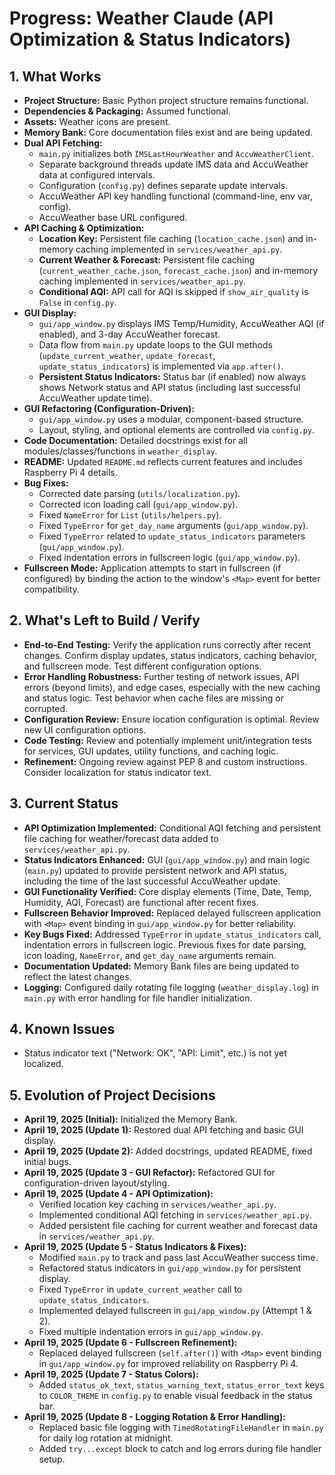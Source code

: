 # Progress: Weather Claude (API Optimization & Status Indicators)

## 1. What Works

- **Project Structure:** Basic Python project structure remains functional.
- **Dependencies & Packaging:** Assumed functional.
- **Assets:** Weather icons are present.
- **Memory Bank:** Core documentation files exist and are being updated.
- **Dual API Fetching:**
    - `main.py` initializes both `IMSLastHourWeather` and `AccuWeatherClient`.
    - Separate background threads update IMS data and AccuWeather data at configured intervals.
    - Configuration (`config.py`) defines separate update intervals.
    - AccuWeather API key handling functional (command-line, env var, config).
    - AccuWeather base URL configured.
- **API Caching & Optimization:**
    - **Location Key:** Persistent file caching (`location_cache.json`) and in-memory caching implemented in `services/weather_api.py`.
    - **Current Weather & Forecast:** Persistent file caching (`current_weather_cache.json`, `forecast_cache.json`) and in-memory caching implemented in `services/weather_api.py`.
    - **Conditional AQI:** API call for AQI is skipped if `show_air_quality` is `False` in `config.py`.
- **GUI Display:**
    - `gui/app_window.py` displays IMS Temp/Humidity, AccuWeather AQI (if enabled), and 3-day AccuWeather forecast.
    - Data flow from `main.py` update loops to the GUI methods (`update_current_weather`, `update_forecast`, `update_status_indicators`) is implemented via `app.after()`.
    - **Persistent Status Indicators:** Status bar (if enabled) now always shows Network status and API status (including last successful AccuWeather update time).
- **GUI Refactoring (Configuration-Driven):**
    - `gui/app_window.py` uses a modular, component-based structure.
    - Layout, styling, and optional elements are controlled via `config.py`.
- **Code Documentation:** Detailed docstrings exist for all modules/classes/functions in `weather_display`.
- **README:** Updated `README.md` reflects current features and includes Raspberry Pi 4 details.
- **Bug Fixes:**
    - Corrected date parsing (`utils/localization.py`).
    - Corrected icon loading call (`gui/app_window.py`).
    - Fixed `NameError` for `List` (`utils/helpers.py`).
    - Fixed `TypeError` for `get_day_name` arguments (`gui/app_window.py`).
    - Fixed `TypeError` related to `update_status_indicators` parameters (`gui/app_window.py`).
    - Fixed indentation errors in fullscreen logic (`gui/app_window.py`).
- **Fullscreen Mode:** Application attempts to start in fullscreen (if configured) by binding the action to the window's `<Map>` event for better compatibility.

## 2. What's Left to Build / Verify

- **End-to-End Testing:** Verify the application runs correctly after recent changes. Confirm display updates, status indicators, caching behavior, and fullscreen mode. Test different configuration options.
- **Error Handling Robustness:** Further testing of network issues, API errors (beyond limits), and edge cases, especially with the new caching and status logic. Test behavior when cache files are missing or corrupted.
- **Configuration Review:** Ensure location configuration is optimal. Review new UI configuration options.
- **Code Testing:** Review and potentially implement unit/integration tests for services, GUI updates, utility functions, and caching logic.
- **Refinement:** Ongoing review against PEP 8 and custom instructions. Consider localization for status indicator text.

## 3. Current Status

- **API Optimization Implemented:** Conditional AQI fetching and persistent file caching for weather/forecast data added to `services/weather_api.py`.
- **Status Indicators Enhanced:** GUI (`gui/app_window.py`) and main logic (`main.py`) updated to provide persistent network and API status, including the time of the last successful AccuWeather update.
- **GUI Functionality Verified:** Core display elements (Time, Date, Temp, Humidity, AQI, Forecast) are functional after recent fixes.
- **Fullscreen Behavior Improved:** Replaced delayed fullscreen application with `<Map>` event binding in `gui/app_window.py` for better reliability.
- **Key Bugs Fixed:** Addressed `TypeError` in `update_status_indicators` call, indentation errors in fullscreen logic. Previous fixes for date parsing, icon loading, `NameError`, and `get_day_name` arguments remain.
- **Documentation Updated:** Memory Bank files are being updated to reflect the latest changes.
- **Logging:** Configured daily rotating file logging (`weather_display.log`) in `main.py` with error handling for file handler initialization.

## 4. Known Issues

- Status indicator text ("Network: OK", "API: Limit", etc.) is not yet localized.

## 5. Evolution of Project Decisions

- **April 19, 2025 (Initial):** Initialized the Memory Bank.
- **April 19, 2025 (Update 1):** Restored dual API fetching and basic GUI display.
- **April 19, 2025 (Update 2):** Added docstrings, updated README, fixed initial bugs.
- **April 19, 2025 (Update 3 - GUI Refactor):** Refactored GUI for configuration-driven layout/styling.
- **April 19, 2025 (Update 4 - API Optimization):**
    - Verified location key caching in `services/weather_api.py`.
    - Implemented conditional AQI fetching in `services/weather_api.py`.
    - Added persistent file caching for current weather and forecast data in `services/weather_api.py`.
- **April 19, 2025 (Update 5 - Status Indicators & Fixes):**
    - Modified `main.py` to track and pass last AccuWeather success time.
    - Refactored status indicators in `gui/app_window.py` for persistent display.
    - Fixed `TypeError` in `update_current_weather` call to `update_status_indicators`.
    - Implemented delayed fullscreen in `gui/app_window.py` (Attempt 1 & 2).
    - Fixed multiple indentation errors in `gui/app_window.py`.
- **April 19, 2025 (Update 6 - Fullscreen Refinement):**
    - Replaced delayed fullscreen (`self.after()`) with `<Map>` event binding in `gui/app_window.py` for improved reliability on Raspberry Pi 4.
- **April 19, 2025 (Update 7 - Status Colors):**
    - Added `status_ok_text`, `status_warning_text`, `status_error_text` keys to `COLOR_THEME` in `config.py` to enable visual feedback in the status bar.
- **April 19, 2025 (Update 8 - Logging Rotation & Error Handling):**
    - Replaced basic file logging with `TimedRotatingFileHandler` in `main.py` for daily log rotation at midnight.
    - Added `try...except` block to catch and log errors during file handler setup.
